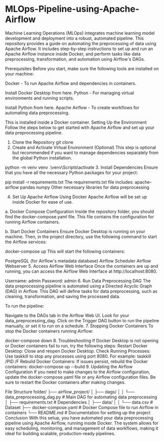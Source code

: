# MLOps-Pipeline-using-Apache-Airflow
Machine Learning Operations (MLOps) integrates machine learning model development and deployment into a robust, automated pipeline. 
This repository provides a guide on automating the preprocessing of data using Apache Airflow. It includes step-by-step instructions to set up and run an Apache Airflow instance inside Docker, and perform tasks like data preprocessing, transformation, and automation using Airflow's DAGs.

Prerequisites
Before you start, make sure the following tools are installed on your machine:

Docker - To run Apache Airflow and dependencies in containers.

Install Docker Desktop from here.
Python - For managing virtual environments and running scripts.

Install Python from here.
Apache Airflow - To create workflows for automating data preprocessing.

This is installed inside a Docker container.
Setting Up the Environment
Follow the steps below to get started with Apache Airflow and set up your data preprocessing pipeline.

1. Clone the Repository
git clone <MLOps-Pipeline-using-Apache-Airflow>
2. Create and Activate Virtual Environment (Optional)
This step is optional but recommended if you want to manage dependencies separately from the global Python installation.

python -m venv venv
.\venv\Scripts\activate
3. Install Dependencies
Ensure that you have all the necessary Python packages for your project:

pip install -r requirements.txt
The requirements.txt file includes:
apache-airflow
pandas
numpy
Other necessary libraries for data preprocessing

4. Set Up Apache Airflow Using Docker
Apache Airflow will be set up inside Docker for ease of use.

a. Docker Compose Configuration
Inside the repository folder, you should find the docker-compose.yaml file. This file contains the configuration for running Airflow containers.

b. Start Docker Containers
Ensure Docker Desktop is running on your machine. Then, in the project directory, use the following command to start the Airflow services:

docker-compose up
This will start the following containers:

PostgreSQL (for Airflow's metadata database)
Airflow Scheduler
Airflow Webserver
5. Access Airflow Web Interface
Once the containers are up and running, you can access the Airflow Web Interface at http://localhost:8080.

Username: admin
Password: admin
6. Run Data Preprocessing DAG
The data preprocessing pipeline is automated using a Directed Acyclic Graph (DAG) in Airflow. This DAG will define tasks for data preprocessing, such as cleaning, transformation, and saving the processed data.

To run the pipeline:

Navigate to the DAGs tab in the Airflow Web UI.
Look for your data_preprocessing_dag.
Click on the Trigger DAG button to run the pipeline manually, or set it to run on a schedule.
7. Stopping Docker Containers
To stop the Docker containers running Airflow:

docker-compose down
8. Troubleshooting
If Docker Desktop is not opening or Docker containers fail to run, try the following steps:
Restart Docker Desktop: Close and reopen Docker Desktop.
Check Running Processes: Use taskkill to stop any processes using port 8080.
For example:
taskkill /PID <PID> /F
Rebuild Docker Containers: If issues persist, rebuild the Docker containers:
docker-compose up --build
9. Updating the Airflow Configuration
If you need to make changes to the Airflow configuration, update the docker-compose.yaml file or any Airflow configuration files. Be sure to restart the Docker containers after making changes.

File Structure
folder/
├── airflow_project/
│   ├── dags/
│   │   └── data_preprocessing_dag.py    # Main DAG for automating data preprocessing
│   ├── requirements.txt                 # Dependencies
│   ├── data/
│   │   └── data.csv                     # Dataset
├── docker-compose.yaml                 # Docker Compose file to run Airflow in containers
└── README.md                           # Documentation for setting up the project
Conclusion
With this setup, you have automated your data preprocessing pipeline using Apache Airflow, running inside Docker. The system allows for easy scheduling, monitoring, and management of data workflows, making it ideal for building scalable, production-ready pipelines.
